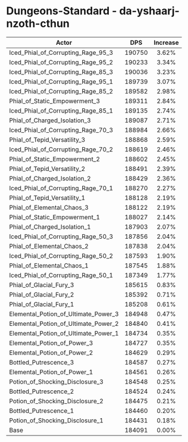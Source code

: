 # Dungeons-Standard - da-yshaarj-nzoth-cthun
| Actor | DPS | Increase |
|---|:---:|:---:|
|Iced_Phial_of_Corrupting_Rage_95_3|190750|3.62%|
|Iced_Phial_of_Corrupting_Rage_95_2|190233|3.34%|
|Iced_Phial_of_Corrupting_Rage_85_3|190036|3.23%|
|Iced_Phial_of_Corrupting_Rage_95_1|189739|3.07%|
|Iced_Phial_of_Corrupting_Rage_85_2|189582|2.98%|
|Phial_of_Static_Empowerment_3|189311|2.84%|
|Iced_Phial_of_Corrupting_Rage_85_1|189135|2.74%|
|Phial_of_Charged_Isolation_3|189087|2.71%|
|Iced_Phial_of_Corrupting_Rage_70_3|188984|2.66%|
|Phial_of_Tepid_Versatility_3|188868|2.59%|
|Iced_Phial_of_Corrupting_Rage_70_2|188619|2.46%|
|Phial_of_Static_Empowerment_2|188602|2.45%|
|Phial_of_Tepid_Versatility_2|188491|2.39%|
|Phial_of_Charged_Isolation_2|188429|2.36%|
|Iced_Phial_of_Corrupting_Rage_70_1|188270|2.27%|
|Phial_of_Tepid_Versatility_1|188128|2.19%|
|Phial_of_Elemental_Chaos_3|188122|2.19%|
|Phial_of_Static_Empowerment_1|188027|2.14%|
|Phial_of_Charged_Isolation_1|187903|2.07%|
|Iced_Phial_of_Corrupting_Rage_50_3|187856|2.04%|
|Phial_of_Elemental_Chaos_2|187838|2.04%|
|Iced_Phial_of_Corrupting_Rage_50_2|187593|1.90%|
|Phial_of_Elemental_Chaos_1|187545|1.88%|
|Iced_Phial_of_Corrupting_Rage_50_1|187349|1.77%|
|Phial_of_Glacial_Fury_3|185615|0.83%|
|Phial_of_Glacial_Fury_2|185392|0.71%|
|Phial_of_Glacial_Fury_1|185208|0.61%|
|Elemental_Potion_of_Ultimate_Power_3|184948|0.47%|
|Elemental_Potion_of_Ultimate_Power_2|184840|0.41%|
|Elemental_Potion_of_Ultimate_Power_1|184734|0.35%|
|Elemental_Potion_of_Power_3|184727|0.35%|
|Elemental_Potion_of_Power_2|184629|0.29%|
|Bottled_Putrescence_3|184587|0.27%|
|Elemental_Potion_of_Power_1|184561|0.26%|
|Potion_of_Shocking_Disclosure_3|184548|0.25%|
|Bottled_Putrescence_2|184524|0.24%|
|Potion_of_Shocking_Disclosure_2|184475|0.21%|
|Bottled_Putrescence_1|184460|0.20%|
|Potion_of_Shocking_Disclosure_1|184431|0.18%|
|Base|184091|0.00%|
